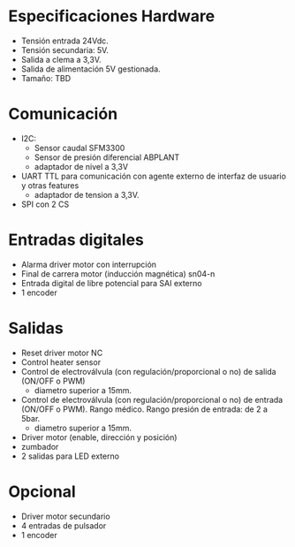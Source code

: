 # Especificaciones Hardware

- Tensión entrada 24Vdc.
- Tensión secundaria: 5V.
- Salida a clema a 3,3V.
- Salida de alimentación 5V gestionada.
- Tamaño: TBD


# Comunicación
- I2C:
  * Sensor caudal SFM3300
  * Sensor de presión diferencial ABPLANT
  * adaptador de nivel a 3,3V
- UART TTL para comunicación con agente externo de interfaz de usuario y otras features
  * adaptador de tension a 3,3V.
- SPI con 2 CS

# Entradas digitales
- Alarma driver motor con interrupción
- Final de carrera motor (inducción magnética) sn04-n
- Entrada digital de libre potencial para SAI externo
- 1 encoder

# Salidas
- Reset driver motor NC
- Control heater sensor
- Control de electroválvula (con regulación/proporcional o no) de salida (ON/OFF o PWM)
  * diametro superior a 15mm.
- Control de electroválvula (con regulación/proporcional o no) de entrada (ON/OFF o PWM). Rango médico. Rango presión de entrada: de 2 a 5bar.
  * diametro superior a 15mm.
- Driver motor (enable, dirección y posición)
- zumbador
- 2 salidas para LED externo

# Opcional
- Driver motor secundario
- 4 entradas de pulsador
- 1 encoder


